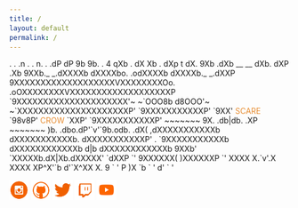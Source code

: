 ```yaml
---
title: /
layout: default
permalink: /
---
```

<p>
          .                                                      .
        .n                   .                 .                  n.
  .   .dP                  dP                   9b                 9b.    .
 4    qXb         .       dX                     Xb       .        dXp     t
dX.    9Xb      .dXb    __                         __    dXb.     dXP     .Xb
9XXb._       _.dXXXXb dXXXXbo.                 .odXXXXb dXXXXb._       _.dXXP
 9XXXXXXXXXXXXXXXXXXXVXXXXXXXXOo.           .oOXXXXXXXXVXXXXXXXXXXXXXXXXXXXP
  `9XXXXXXXXXXXXXXXXXXXXX'~   ~`OOO8b   d8OOO'~   ~`XXXXXXXXXXXXXXXXXXXXXP'
    `9XXXXXXXXXXXP' `9XX'  <p1 style="color:#e78d32;display:inline">SCARE</p1>    `98v8P'  <p1 style="color:#e78d32;display:inline">CROW</p1>    `XXP' `9XXXXXXXXXXXP'
        ~~~~~~~       9X.          .db|db.          .XP       ~~~~~~~
                        )b.  .dbo.dP'`v'`9b.odb.  .dX(
                      ,dXXXXXXXXXXXb     dXXXXXXXXXXXb.
                     dXXXXXXXXXXXP'   .   `9XXXXXXXXXXXb
                    dXXXXXXXXXXXXb   d|b   dXXXXXXXXXXXXb
                    9XXb'   `XXXXXb.dX|Xb.dXXXXX'   `dXXP
                     `'      9XXXXXX(   )XXXXXXP      `'
                              XXXX X.`v'.X XXXX
                              XP^X'`b   d'`X^XX
                              X. 9  `   '  P )X
                              `b  `       '  d'
                               `             '
</p>
<p style=display:"inline-block";text-align:"center";>
<img src="./img/Social_Icons/insta.png" width="7%" height=auto alt="insta">
<img src="./img/Social_Icons/github.png" width="7%" height=auto alt="github">
<img src="./img/Social_Icons/twitter.png" width="7%" height=auto alt="twitter">
<img src="./img/Social_Icons/twitch.png" width="7%" height=auto alt="twitch">
<img src="./img/Social_Icons/youtube.png" width="7%" height=auto alt="youtube">
</p>
